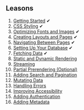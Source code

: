 ## Leasons
1. [Getting Started](https://nextjs.org/learn/dashboard-app/getting-started) ✔
2. [CSS Styling](https://nextjs.org/learn/dashboard-app/css-styling) ✔
3. [Optimizing Fonts and Images](https://nextjs.org/learn/dashboard-app/optimizing-fonts-images) ✔
4. [Creating Layouts and Pages](https://nextjs.org/learn/dashboard-app/creating-layouts-and-pages) ✔
5. [Navigating Between Pages](https://nextjs.org/learn/dashboard-app/navigating-between-pages) ✔
6. [Setting Up Your Database](https://nextjs.org/learn/dashboard-app/setting-up-your-database) ✔
7. [Fetching Data](https://nextjs.org/learn/dashboard-app/fetching-data) ✔
8. [Static and Dynamic Rendering](https://nextjs.org/learn/dashboard-app/static-and-dynamic-rendering)
9. [Streaming](https://nextjs.org/learn/dashboard-app/streaming)
10. [Partial Prerendering (Optional)](https://nextjs.org/learn/dashboard-app/partial-prerendering)
11. [Adding Search and Pagination](https://nextjs.org/learn/dashboard-app/adding-search-and-pagination)
12. [Mutating Data](https://nextjs.org/learn/dashboard-app/mutating-data)
13. [Handling Errors](https://nextjs.org/learn/dashboard-app/error-handling)
14. [Improving Accessibility](https://nextjs.org/learn/dashboard-app/improving-accessibility)
15. [Adding Authentication](https://nextjs.org/learn/dashboard-app/adding-authentication)
16. [Adding Metadata](https://nextjs.org/learn/dashboard-app/adding-metadata)